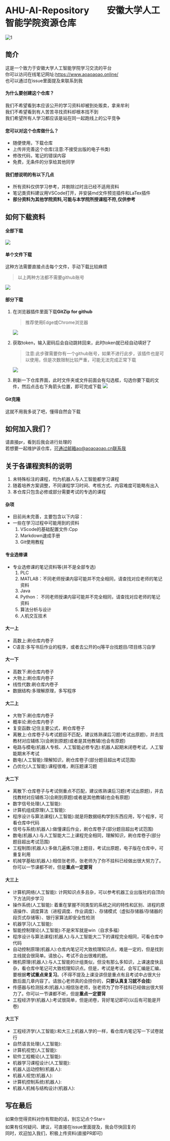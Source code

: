 # AHU-AI-Repository&emsp;&emsp;安徽大学人工智能学院资源仓库
![1](https://img.shields.io/badge/AHU-AI-blue)
## 简介
这是一个致力于安徽大学人工智能学院学习交流的平台<br>
你可以访问在线笔记网址:https://www.aoaoaoao.online/<br>
也可以通过在issue里面提及来联系到我
#### 为什么要创建这个仓库？
我们不希望看到本应该公开的学习资料却被到处贩卖，拿来牟利<br>
我们不希望看到有人苦苦寻找资料却根本找不到<br>
我们希望所有人学习都应该是站在同一起跑线上的公平竞争<br>
#### 您可以对这个仓库做什么？
* 随便使用，下载仓库
* 上传并完善这个仓库(注意:不接受出版的电子书类)
* 修改代码，笔记的错误内容
* 免费，无条件的分享给其他同学
#### 我们想说明的有以下几点
* 所有资料仅供学习参考，并剔除过时且已经不适用资料
* 笔记类资料建议用VSCode打开，并安装md文件预览插件和LaTex插件
* **部分资料为其他学院资料,可能与本学院所授课程不符,仅供参考**
## 如何下载资料
#### 全部下载
![](image/全部下载.gif)
#### 单个文件下载
这种方法需要直接点击每个文件，手动下载比较麻烦
>以上两种方法都不需要github账号

![](image/手动下载.gif)
#### 部分下载
1. 在浏览器插件里面下载**GitZip for github**
   >推荐使用Edge或Chrome浏览器

   ![](image/扩展.gif)
2. 获取token，输入密码后会自动跳转回来，此时token就已经自动填好了<br>
   >注意:此步骤需要你有一个github账号，如果不进行此步，该插件也是可以使用，但是次数限制比较严重，可能无法完成正常下载<br>

   ![](image/token.gif)
3. 刷新一下仓库界面，此时文件夹或文件前面会有勾选框，勾选你要下载的文件，然后点击右下角箭头位置，即可完成下载
   ![](image/下载.gif)
#### Git克隆
这就不用我多说了吧，懂得自然会下载
## 如何加入我们？
请直接pr，看到后我会进行处理的<br>
若想要一起维护该仓库，可通过邮箱ao@aoaoaoao.cn联系我<br>
## 关于各课程资料的说明
1. 未特殊标注的课程，均为机器人与人工智能都学习课程
2. 随着培养方案调整，不同课程学习时间、考核方式、内容难度可能略有出入
3. 本仓库只包含必修或部分需要考试的专选的课程
#### 杂项
* 目前尚未完善，主要包含以下内容：
* 一些在学习过程中可能用到的资料
  1. VScode的基础配置文件:Cpp
  2. Markdown速成手册
  3. Git使用教程
#### 专业选修课
* 专业选修课的笔记资料等(并不是全部专选)
  1. PLC
  2. MATLAB：不同老师授课内容可能并不完全相同，请查找对应老师的笔记资料
  3. Java
  4. Python： 不同老师授课内容可能并不完全相同，请查找对应老师的笔记资料
  5. 算法分析与设计
  6. 人机交互技术
#### 大一上
* 高数上:刷仓库内卷子
* C语言:多写书后作业的程序，或者去公开的oj等平台找题目/项目练习自学
#### 大一下
* 高数下:刷仓库内卷子
* 大物上:刷仓库内卷子
* 线性代数:刷仓库内卷子
* 数据结构:多理解原理，多写程序
#### 大二上
* 大物下:刷仓库内卷子
* 概率论:刷仓库内卷子
* 复变函数:记住主要公式，刷仓库卷子
* 离散上:仓库卷子与考试题目不匹配，建议练熟课后习题(考试出原题)，并去找教材对应辅练习(会刷到原题)或者是其他教辅(也会有原题)
* 电路与模电(机器人专核、人工智能必修专选):机器人起期末闭卷考试，人工智能期末不考试
* 数电(人工智能):理解知识，刷仓库卷子(部分题目超出考试范围)
* 凸优化(人工智能):课程很难，刷压题课习题
#### 大二下
* 离散下:仓库卷子与考试侧重点不匹配，建议练熟课后习题(考试出原题)，并去找教材对应辅练习(会刷到原题)或者是其他教辅(也会有原题)
* 数字信号处理(人工智能):
* 计算机组成原理(人工智能):
* 程序设计与算法课程(人工智能):就是将数据结构学到东西应用，写个程序，可看仓库中代码
* 信号与系统(机器人):做懂课后作业，刷仓库卷子(部分题目超出考试范围)
* 数电(机器人):与人工智能大二上课程完全相同，理解知识，刷仓库卷子(部分题目超出考试范围)
* 工程制图(机器人):多做几遍练习册上题目，考试出原题，电子版在仓库中，可重复利用
* 机械学基础(机器人):相信张老师，张老师为了你不挂科已经做出很大努力了。你可以一节课都不听，但是**重点一定要背**
#### 大三上
* 计算机网络(人工智能): 计网知识点多且杂，可以参考机器工业出版社的自顶向下方法同步学习
* 操作系统(人工智能): 着重在掌握不同类型的系统之间的特性和区别、进程的原语操作、调度算法（进程调度、作业调度）、存储模式（虚拟存储器/存储器的段页式存储等）、银行家算法即安全性检测
* 机器学习(人工智能):
* 智能控制理论(人工智能):不是宋军就是win（自求多福）  
* 程序设计与算法课程(机器人):与人工智能大二下的课程完全相同，可看仓库中代码
* 自动控制原理(机器人):仓库内笔记可大致梳理知识点，难是一定的，但是找到主线就会很简单。请放心，考试不会出很难的题。
* 微机原理(机器人):与人工智能的计组类似，但没有那么多知识，上课速度快且杂，看仓库中笔记可大致梳理知识点。但是，考试是考试，会写汇编是汇编，要根据**考试重点来复习**。(不得不提及上课没讲但是重点有且考试中占很大分数后面几章内容了。请放心老师真的会捞你的，**只要认真复习就不会挂**)
* 传感器与检测技术(机器人):相信张老师，张老师为了你不挂科已经做出很大努力了。你可以一节课都不听，但是**重点一定要背**
* 工程经济学(机器人):考试很简单，但是闭卷，背好笔记即可(以后有可能是开卷)
#### 大三下
* 工程经济学(人工智能):和大三上机器人学的一样，看仓库内笔记写一下试卷就行
* 自然语言处理(人工智能):
* 计算机视觉(人工智能):
* 软件工程概论(人工智能):
* 机器学习课程设计(人工智能):
* 机器人运动控制(机器人):
* 机器人视觉(机器人):
* 计算机控制系统(机器人):
* 机器人机械与结构设计(机器人):
## 写在最后
如果你觉得资料对你有帮助的话，别忘记点个Star⭐<br>
如果有任何疑问、建议，可直接在issue里面提及，我会尽快回复的<br>
同时，欢迎加入我们，积极上传资料(直接PR即可)<br>
